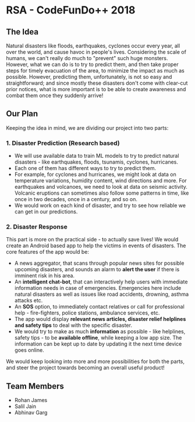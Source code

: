 # RSA - CodeFunDo++ 2018

## The Idea
Natural disasters like floods, earthquakes, cyclones occur every year, all over the world, and cause havoc in people's lives. Considering the scale of humans, we can't really do much to "prevent" such huge monsters. However, what we can do is to try to predict them, and then take proper steps for timely evacuation of the area, to minimize the impact as much as possible. However, predicting them, unfortunately, is not so easy and straightforward; and since mostly these disasters don't come with clear-cut prior notices, what is more important is to be able to create awareness and combat them once they suddenly arrive!

## Our Plan
Keeping the idea in mind, we are dividing our project into two parts:

### 1. Disaster Prediction (Research based)
- We will use available data to train ML models to try to predict natural disasters - like earthquakes, floods, tsunamis, cyclones, hurricanes.
- Each one of them has different ways to try to predict them.
- For example, for cyclones and hurricanes, we might look at data on temperature variations, humidity content, wind directions and more. For earthquakes and volcanoes, we need to look at data on seismic activity. Volcanic eruptions can sometimes also follow some patterns in time, like once in two decades, once in a century, and so on.
- We would work on each kind of disaster, and try to see how reliable we can get in our predictions.

### 2. Disaster Response
This part is more on the practical side - to actually save lives!
We would create an Android based app to help the victims in events of disasters.
The core features of the app would be:
- A news aggregator, that scans through popular news sites for possible upcoming disasters, and sounds an alarm to **alert the user** if there is imminent risk in his area.
- An **intelligent chat-bot**, that can interactively help users with immediate information needs in case of emergencies. Emergencies here include natural disasters as well as issues like road accidents, drowning, asthma attacks etc.
- An **SOS** option, to immediately contact relatives or call for professional help - fire-fighters, police stations, ambulance services, etc.
- The app would display **relevant news articles, disaster relief helplines and safety tips** to deal with the specific disaster.
- We would try to make as much **information** as possible - like helplines, safety tips - to be **available offline**, while keeping a low app size. The information can be kept up to date by updating it the next time device goes online.

We would keep looking into more and more possibilities for both the parts, and steer the project towards becoming an overall useful product!

## Team Members
- Rohan James
- Salil Jain
- Abhinav Garg

